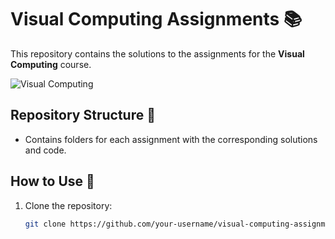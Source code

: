 # Visual Computing Assignments 📚

This repository contains the solutions to the assignments for the **Visual Computing** course.

![Visual Computing](https://imgcdn.stablediffusionweb.com/2024/10/14/c952a888-48d2-4575-9dd6-6bc35c2b8060.jpg) <!-- Replace with your image URL -->

## Repository Structure 📁

- Contains folders for each assignment with the corresponding solutions and code.

## How to Use 🚀

1. Clone the repository:
   ```bash
   git clone https://github.com/your-username/visual-computing-assignments.git
